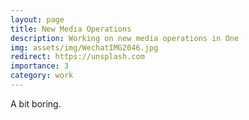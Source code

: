 ```yaml
---
layout: page
title: New Media Operations
description: Working on new media operations in One
img: assets/img/WechatIMG2046.jpg
redirect: https://unsplash.com
importance: 3
category: work
---
```


A bit boring.
